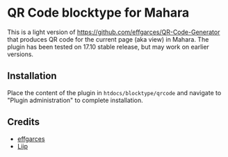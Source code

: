 # QR Code blocktype for Mahara

This is a light version of https://github.com/effgarces/QR-Code-Generator that
produces QR code for the current page (aka view) in Mahara. The plugin has
been tested on 17.10 stable release, but may work on earlier versions.

## Installation

Place the content of the plugin in ``htdocs/blocktype/qrcode`` and navigate to
"Plugin administration" to complete installation.

## Credits

- [effgarces](https://github.com/effgarces/QR-Code-Generator)
- [Liip](https://www.liip.ch/)
